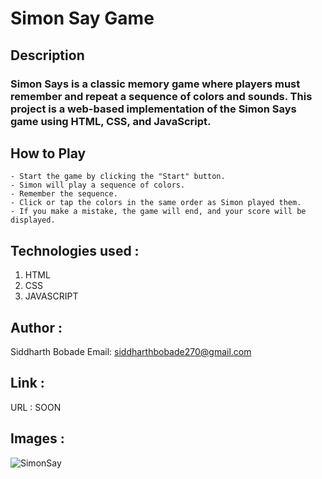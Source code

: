 # Simon Say Game

## Description
### Simon Says is a classic memory game where players must remember and repeat a sequence of colors and sounds. This project is a web-based implementation of the Simon Says game using HTML, CSS, and JavaScript.

## How to Play
    - Start the game by clicking the "Start" button.
    - Simon will play a sequence of colors.
    - Remember the sequence.
    - Click or tap the colors in the same order as Simon played them.
    - If you make a mistake, the game will end, and your score will be displayed.


## Technologies used :
   1. HTML
   2. CSS
   3. JAVASCRIPT

## Author :
   Siddharth Bobade
   Email: siddharthbobade270@gmail.com

## Link :
   URL : SOON

## Images : 
![SimonSay](https://github.com/Siddharthbobade/CSS-Mini_Project/assets/142419287/0e946074-6b44-4b8c-872c-6ad5605defd4)
